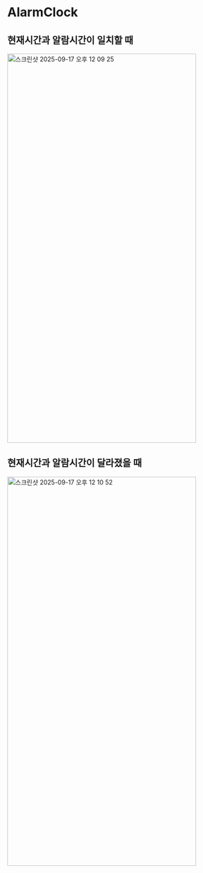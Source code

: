 # AlarmClock

## 현재시간과 알람시간이 일치할 때
<img width="428" height="883" alt="스크린샷 2025-09-17 오후 12 09 25" src="https://github.com/user-attachments/assets/f9575a20-91f2-4062-9976-6dd9a6b2d0f6" />

## 현재시간과 알람시간이 달라졌을 때
<img width="428" height="883" alt="스크린샷 2025-09-17 오후 12 10 52" src="https://github.com/user-attachments/assets/21a27582-833e-4989-b47b-adccc407b0c0" />
